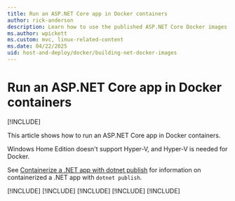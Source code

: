 ```yaml
---
title: Run an ASP.NET Core app in Docker containers
author: rick-anderson
description: Learn how to use the published ASP.NET Core Docker images from the Docker Registry. Pull and build your own images.
ms.author: wpickett
ms.custom: mvc, linux-related-content
ms.date: 04/22/2025
uid: host-and-deploy/docker/building-net-docker-images
---
```


# Run an ASP.NET Core app in Docker containers

[!INCLUDE[](~/includes/not-latest-version.md)]

This article shows how to run an ASP.NET Core app in Docker containers.

Windows Home Edition doesn't support Hyper-V, and Hyper-V is needed for Docker.

See [Containerize a .NET app with dotnet publish](/dotnet/core/docker/publish-as-container) for information on containerized a .NET app with `dotnet publish`.

[!INCLUDE[](~/host-and-deploy/docker/includes/building-net-docker-images10.md)]
[!INCLUDE[](~/host-and-deploy/docker/includes/building-net-docker-images9.md)]
[!INCLUDE[](~/host-and-deploy/docker/includes/building-net-docker-images8.md)]
[!INCLUDE[](~/host-and-deploy/docker/includes/building-net-docker-images7.md)]
[!INCLUDE[](~/host-and-deploy/docker/includes/building-net-docker-images5.md)]
